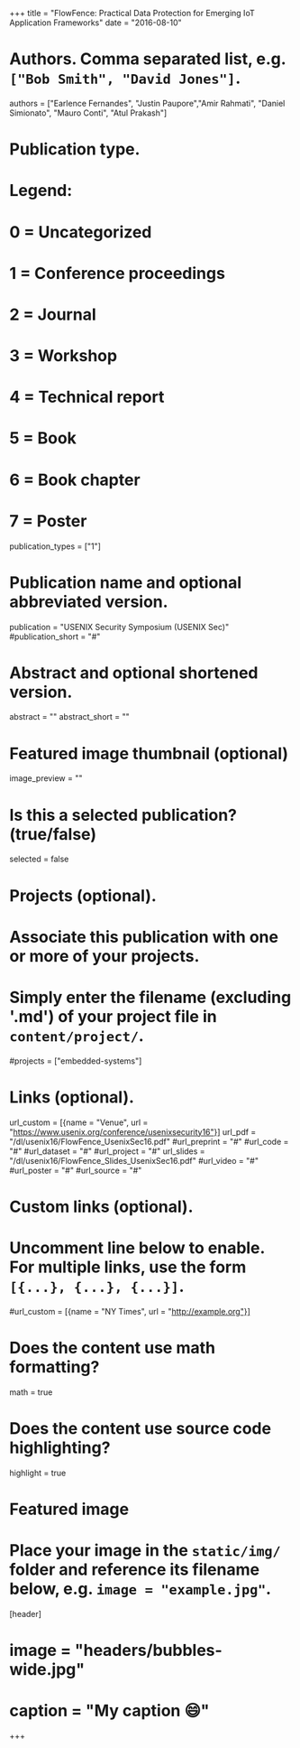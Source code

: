 +++
title = "FlowFence: Practical Data Protection for Emerging IoT Application Frameworks"
date = "2016-08-10"

# Authors. Comma separated list, e.g. `["Bob Smith", "David Jones"]`.
authors = ["Earlence Fernandes", "Justin Paupore","Amir Rahmati", "Daniel Simionato", "Mauro Conti", "Atul Prakash"]

# Publication type.
# Legend:
# 0 = Uncategorized
# 1 = Conference proceedings
# 2 = Journal
# 3 = Workshop
# 4 = Technical report
# 5 = Book
# 6 = Book chapter
# 7 = Poster
publication_types = ["1"]

# Publication name and optional abbreviated version.
publication = "USENIX Security Symposium (USENIX Sec)"
#publication_short = "#"

# Abstract and optional shortened version.
abstract = ""
abstract_short = ""

# Featured image thumbnail (optional)
image_preview = ""

# Is this a selected publication? (true/false)
selected = false

# Projects (optional).
#   Associate this publication with one or more of your projects.
#   Simply enter the filename (excluding '.md') of your project file in `content/project/`.
#projects = ["embedded-systems"]

# Links (optional).
url_custom = [{name = "Venue", url = "https://www.usenix.org/conference/usenixsecurity16"}]
url_pdf = "/dl/usenix16/FlowFence_UsenixSec16.pdf"
#url_preprint = "#"
#url_code = "#"
#url_dataset = "#"
#url_project = "#"
url_slides = "/dl/usenix16/FlowFence_Slides_UsenixSec16.pdf"
#url_video = "#"
#url_poster = "#"
#url_source = "#"


# Custom links (optional).
#   Uncomment line below to enable. For multiple links, use the form `[{...}, {...}, {...}]`.
#url_custom = [{name = "NY Times", url = "http://example.org"}]

# Does the content use math formatting?
math = true

# Does the content use source code highlighting?
highlight = true

# Featured image
# Place your image in the `static/img/` folder and reference its filename below, e.g. `image = "example.jpg"`.
[header]
# image = "headers/bubbles-wide.jpg"
# caption = "My caption :smile:"

+++
